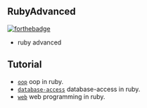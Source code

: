 ## RubyAdvanced

[![forthebadge](https://forthebadge.com/images/badges/made-with-ruby.svg)](https://forthebadge.com)

- ruby advanced

## Tutorial

- [`oop`](oop) oop in ruby.
- [`database-access`](database-access) database-access in ruby.
- [`web`](web) web programming in ruby.